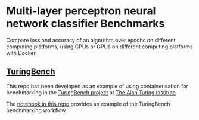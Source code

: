 Multi-layer perceptron neural network classifier Benchmarks
====

Compare loss and accuracy of an algorithm over epochs on different computing platforms, using CPUs or GPUs on different computing platforms with Docker.

[TuringBench](https://alan-turing-institute.github.io/data-science-benchmarking/)
----

This repo has been developed as an example of using containerisation for benchmarking in the [TuringBench project](https://alan-turing-institute.github.io/data-science-benchmarking/) at [The Alan Turing Institute](https://www.turing.ac.uk/)

The [notebook in this repo](https://github.com/edwardchalstrey1/neural-network-julia-gpu/blob/master/mlp_classification_julia_gpu_benchmarks.ipynb) provides an example of the TuringBench benchmarking workflow.
